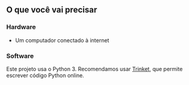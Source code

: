 ## O que você vai precisar

### Hardware

+ Um computador conectado à internet

### Software

Este projeto usa o Python 3. Recomendamos usar [Trinket](https://trinket.io/), que permite escrever código Python online.